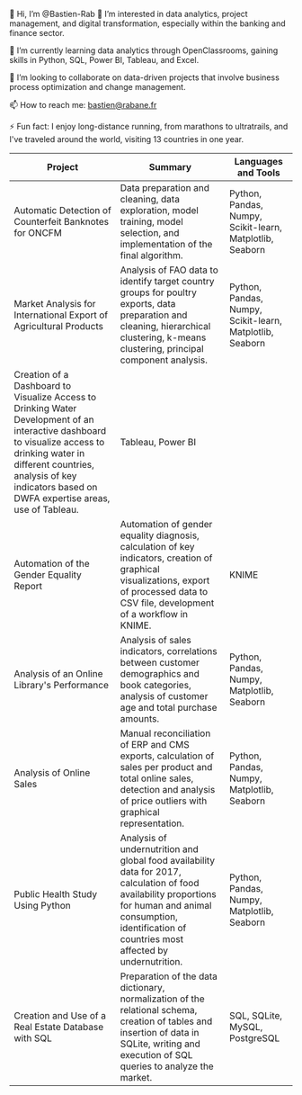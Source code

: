 👋 Hi, I’m @Bastien-Rab
👀 I’m interested in data analytics, project management, and digital transformation, especially within the banking and finance sector.

🌱 I’m currently learning data analytics through OpenClassrooms, gaining skills in Python, SQL, Power BI, Tableau, and Excel.

💞️ I’m looking to collaborate on data-driven projects that involve business process optimization and change management.

📫 How to reach me: bastien@rabane.fr

⚡ Fun fact: I enjoy long-distance running, from marathons to ultratrails, and I've traveled around the world, visiting 13 countries in one year.

<!---
Bastien-Rab/Bastien-Rab is a ✨ special ✨ repository because its `README.md` (this file) appears on your GitHub profile.
You can click the Preview link to take a look at your changes.
--->

| Project | Summary | Languages and Tools |
|---------|---------|----------------------|
| Automatic Detection of Counterfeit Banknotes for ONCFM | Data preparation and cleaning, data exploration, model training, model selection, and implementation of the final algorithm. | Python, Pandas, Numpy, Scikit-learn, Matplotlib, Seaborn |
| Market Analysis for International Export of Agricultural Products | Analysis of FAO data to identify target country groups for poultry exports, data preparation and cleaning, hierarchical clustering, k-means clustering, principal component analysis. | Python, Pandas, Numpy, Scikit-learn, Matplotlib, Seaborn |
| Creation of a Dashboard to Visualize Access to Drinking Water  Development of an interactive dashboard to visualize access to drinking water in different countries, analysis of key indicators based on DWFA expertise areas, use of Tableau. | Tableau, Power BI |
| Automation of the Gender Equality Report | Automation of gender equality diagnosis, calculation of key indicators, creation of graphical visualizations, export of processed data to CSV file, development of a workflow in KNIME. | KNIME |
| Analysis of an Online Library's Performance | Analysis of sales indicators, correlations between customer demographics and book categories, analysis of customer age and total purchase amounts. | Python, Pandas, Numpy, Matplotlib, Seaborn |
| Analysis of Online Sales | Manual reconciliation of ERP and CMS exports, calculation of sales per product and total online sales, detection and analysis of price outliers with graphical representation. | Python, Pandas, Numpy, Matplotlib, Seaborn |
| Public Health Study Using Python | Analysis of undernutrition and global food availability data for 2017, calculation of food availability proportions for human and animal consumption, identification of countries most affected by undernutrition. | Python, Pandas, Numpy, Matplotlib, Seaborn |
| Creation and Use of a Real Estate Database with SQL | Preparation of the data dictionary, normalization of the relational schema, creation of tables and insertion of data in SQLite, writing and execution of SQL queries to analyze the market. | SQL, SQLite, MySQL, PostgreSQL |
